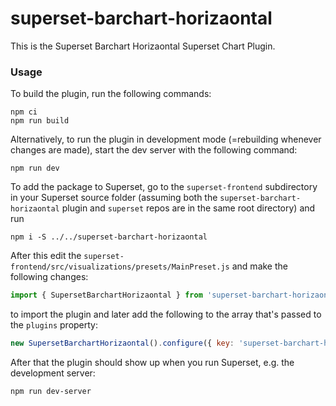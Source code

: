 # superset-barchart-horizaontal

This is the Superset Barchart Horizaontal Superset Chart Plugin.

### Usage

To build the plugin, run the following commands:

```
npm ci
npm run build
```

Alternatively, to run the plugin in development mode (=rebuilding whenever changes are made), start the dev server with the following command:

```
npm run dev
```

To add the package to Superset, go to the `superset-frontend` subdirectory in your Superset source folder (assuming both the `superset-barchart-horizaontal` plugin and `superset` repos are in the same root directory) and run
```
npm i -S ../../superset-barchart-horizaontal
```

After this edit the `superset-frontend/src/visualizations/presets/MainPreset.js` and make the following changes:

```js
import { SupersetBarchartHorizaontal } from 'superset-barchart-horizaontal';
```

to import the plugin and later add the following to the array that's passed to the `plugins` property:
```js
new SupersetBarchartHorizaontal().configure({ key: 'superset-barchart-horizaontal' }),
```

After that the plugin should show up when you run Superset, e.g. the development server:

```
npm run dev-server
```
